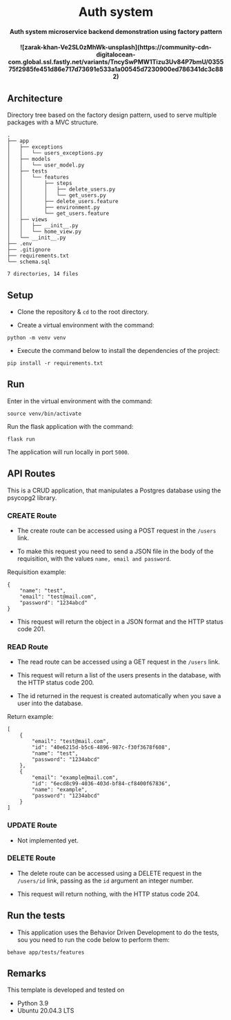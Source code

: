 <div align="center">
    <h1>Auth system</h1>
    <h4>Auth system microservice backend demonstration using factory pattern<h4>
    ![zarak-khan-Ve2SL0zMhWk-unsplash](https://community-cdn-digitalocean-com.global.ssl.fastly.net/variants/TncySwPMW1Tizu3Uv84P7bmU/035575f2985fe451d86e717d73691e533a1a00545d7230900ed786341dc3c882)
</div>

## Architecture

Directory tree based on the factory design pattern, used to serve multiple packages with a MVC structure.

```
.
├── app
│   ├── exceptions
│   │   └── users_exceptions.py
│   ├── models
│   │   └── user_model.py
│   ├── tests
│   │   └── features
│   │       ├── steps
│   │       │   ├── delete_users.py
│   │       │   └── get_users.py
│   │       ├── delete_users.feature
│   │       ├── environment.py
│   │       └── get_users.feature
│   ├── views
│   │   ├── __init__.py
│   │   └── home_view.py
│   └── __init__.py
├── .env
├── .gitignore
├── requirements.txt
└── schema.sql

7 directories, 14 files
```

## Setup

* Clone the repository & `cd` to the root directory.

* Create a virtual environment with the command:

```
python -m venv venv
```

* Execute the command below to install the dependencies of the project:

```
pip install -r requirements.txt
```

## Run

Enter in the virtual environment with the command:

```
source venv/bin/activate
```

Run the flask application with the command:

```
flask run
```

The application will run locally in port `5000`.

## API Routes

This is a CRUD application, that manipulates a Postgres database using the psycopg2 library.

### CREATE Route

* The create route can be accessed using a POST request in the `/users` link.

* To make this request you need to send a JSON file in the body of the requisition, with the values `name, email and password`.

Requisition example:

```
{
    "name": "test",
    "email": "test@mail.com",
    "password": "1234abcd"
}
```

* This request will return the object in a JSON format and the HTTP status code 201.

### READ Route

* The read route can be accessed using a GET request in the `/users` link.

* This request will return a list of the users presents in the database, with the HTTP status code 200.

* The id returned in the request is created automatically when you save a user into the database.

Return example:

```
[
    {
        "email": "test@mail.com",
        "id": "40e6215d-b5c6-4896-987c-f30f3678f608",
        "name": "test",
        "password": "1234abcd"
    },
    {
        "email": "example@mail.com",
        "id": "6ecd8c99-4036-403d-bf84-cf8400f67836",
        "name": "example",
        "password": "1234abcd"
    }
]
```

### UPDATE Route

* Not implemented yet.

### DELETE Route

* The delete route can be accessed using a DELETE request in the `/users/id` link, passing as the `id` argument an integer number.

* This request will return nothing, with the HTTP status code 204.

## Run the tests

* This application uses the Behavior Driven Development to do the tests, sou you need to run the code below to perform them:

```
behave app/tests/features
```

## Remarks

This template is developed and tested on

- Python 3.9
- Ubuntu 20.04.3 LTS
